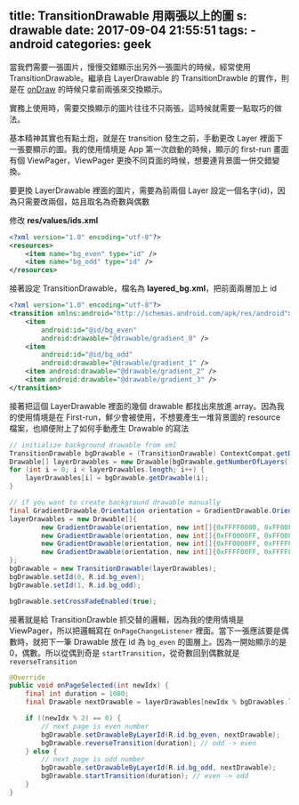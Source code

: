 title: TransitionDrawable 用兩張以上的圖
s: drawable
date: 2017-09-04 21:55:51
tags:
    - android
categories: geek
---

當我們需要一張圖片，慢慢交錯顯示出另外一張圖片的時候，經常使用 TransitionDrawable。繼承自 LayerDrawable 的 TransitionDrawble 的實作，則是在 [onDraw](https://android.googlesource.com/platform/frameworks/base/+/oreo-r6-release/graphics/java/android/graphics/drawable/TransitionDrawable.java#205) 的時候只拿前兩張來交換顯示。

實務上使用時，需要交換顯示的圖片往往不只兩張，這時候就需要一點取巧的做法。

<!-- more -->

基本精神其實也有點土炮，就是在 transition 發生之前，手動更改 Layer 裡面下一張要顯示的圖。我的使用情境是 App 第一次啟動的時候，顯示的 first-run 畫面有個 ViewPager，ViewPager 更換不同頁面的時候，想要連背景圖一併交錯變換。

要更換 LayerDrawable 裡面的圖片，需要為前兩個 Layer 設定一個名字(id)，因為只需要改兩個，姑且取名為奇數與偶數

修改 **res/values/ids.xml**

```xml
<?xml version="1.0" encoding="utf-8"?>
<resources>
    <item name="bg_even" type="id" />
    <item name="bg_odd" type="id" />
</resources>
```

接著設定 TransitionDrawable，檔名為 **layered_bg.xml**，把前面兩層加上 id

```xml
<?xml version="1.0" encoding="utf-8"?>
<transition xmlns:android="http://schemas.android.com/apk/res/android">
    <item
        android:id="@id/bg_even"
        android:drawable="@drawable/gradient_0" />
    <item
        android:id="@id/bg_odd"
        android:drawable="@drawable/gradient_1" />
    <item android:drawable="@drawable/gradient_2" />
    <item android:drawable="@drawable/gradient_3" />
</transition>
```

接著把這個 LayerDrawable 裡面的幾個 drawable 都找出來放進 array。因為我的使用情境是在 First-run，鮮少會被使用，不想要產生一堆背景圖的 resource 檔案，也順便附上了如何手動產生 Drawable 的寫法

```java
// initialize background drawable from xml
TransitionDrawable bgDrawable = (TransitionDrawable) ContextCompat.getDrawable(getContext(), R.drawable.animated_background);
Drawable[] layerDrawables = new Drawable[bgDrawable.getNumberOfLayers()];
for (int i = 0; i < layerDrawables.length; i++) {
    layerDrawables[i] = bgDrawable.getDrawable(i);
}

// if you want to create background drawable manually
final GradientDrawable.Orientation orientation = GradientDrawable.Orientation.TR_BL;
layerDrawables = new Drawable[]{
        new GradientDrawable(orientation, new int[]{0xFFFF0000, 0xFF00FF00}), // red to green
        new GradientDrawable(orientation, new int[]{0xFF0000FF, 0xFF00FF00}),
        new GradientDrawable(orientation, new int[]{0xFF0000FF, 0xFFFFFF00}),
        new GradientDrawable(orientation, new int[]{0xFFFF00FF, 0xFFFFFF00}),
};
bgDrawable = new TransitionDrawable(layerDrawables);
bgDrawable.setId(0, R.id.bg_even);
bgDrawable.setId(1, R.id.bg_odd);

bgDrawable.setCrossFadeEnabled(true);
```

接著就是給 TransitionDrawble 抓交替的邏輯，因為我的使用情境是 ViewPager，所以把邏輯寫在 `OnPageChangeListener` 裡面。當下一張應該要是偶數時，就把下一筆 Drawable 放在 id 為 `bg_even` 的圖層上。因為一開始顯示的是 0，偶數。所以從偶到奇是 `startTransition`，從奇數回到偶數就是 `reverseTransition`

```java
@Override
public void onPageSelected(int newIdx) {
    final int duration = 1000;
    final Drawable nextDrawable = layerDrawables[newIdx % bgDrawables.length];

    if ((newIdx % 2) == 0) {
        // next page is even number
        bgDrawable.setDrawableByLayerId(R.id.bg_even, nextDrawable);
        bgDrawable.reverseTransition(duration); // odd -> even
    } else {
        // next page is odd number
        bgDrawable.setDrawableByLayerId(R.id.bg_odd, nextDrawable);
        bgDrawable.startTransition(duration); // even -> odd
    }
}
```
